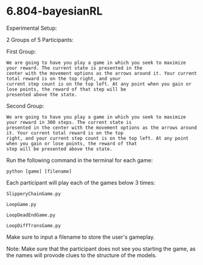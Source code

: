 6.804-bayesianRL
================

Experimental Setup:

2 Groups of 5 Participants:

First Group:

    We are going to have you play a game in which you seek to maximize your reward. The current state is presented in the
    center with the movement options as the arrows around it. Your current total reward is on the top right, and your
    current step count is on the top left. At any point when you gain or lose points, the reward of that step will be
    presented above the state.
    
Second Group:

    We are going to have you play a game in which you seek to maximize your reward in 300 steps. The current state is
    presented in the center with the movement options as the arrows around it. Your current total reward is on the top
    right, and your current step count is on the top left. At any point when you gain or lose points, the reward of that
    step will be presented above the state.
    
    
Run the following command in the terminal for each game:
    
    python [game] [filename]
        
Each participant will play each of the games below 3 times:
    
    SlipperyChainGame.py
        
    LoopGame.py
        
    LoopDeadEndGame.py
        
    LoopDiffTransGame.py
    
Make sure to input a filename to store the user's gameplay.
    
    
Note: Make sure that the participant does not see you starting the game, as the names will provode clues to the structure of the models.
